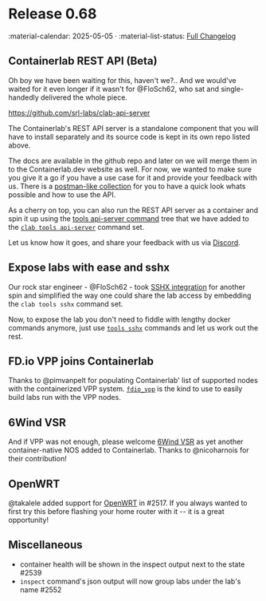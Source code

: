 # Release 0.68

:material-calendar: 2025-05-05 · :material-list-status: [Full Changelog](https://github.com/srl-labs/containerlab/releases)

## Containerlab REST API (Beta)

Oh boy we have been waiting for this, haven't we?.. And we would've waited for it even longer if it wasn't for @FloSch62, who sat and single-handedly delivered the whole piece.

https://github.com/srl-labs/clab-api-server

The Containerlab's REST API server is a standalone component that you will have to install separately and its source code is kept in its own repo listed above.

The docs are available in the github repo and later on we will merge them in to the Containerlab.dev website as well. For now, we wanted to make sure you give it a go if you have a use case for it and provide your feedback with us. There is a [postman-like collection](https://github.com/srl-labs/clab-api-server?tab=readme-ov-file#-flashpost-collection) for you to have a quick look whats possible and how to use the API.

As a cherry on top, you can also run the REST API server as a container and spin it up using the [tools api-server command](../cmd/tools/api-server/start.md) tree that we have added to the [`clab tools api-server`](../cmd/tools/api-server/start.md) command set.

Let us know how it goes, and share your feedback with us via [Discord](https://discord.gg/vAyddtaEV9).

## Expose labs with ease and sshx

Our rock star engineer - @FloSch62 - took [SSHX integration](../manual/share-access.md) for another spin and simplified the way one could share the lab access by embedding the `clab tools sshx` command set.

Now, to expose the lab you don't need to fiddle with lengthy docker commands anymore, just use [`tools sshx`](../cmd/tools/sshx/attach.md) commands and let us work out the rest.

## FD.io VPP joins Containerlab

Thanks to @pimvanpelt for populating Containerlab' list of supported nodes with the containerized VPP system. [`fdio_vpp`](../manual/kinds/fdio_vpp.md) is the kind to use to easily build labs run with the VPP nodes.

## 6Wind VSR

And if VPP was not enough, please welcome [6Wind VSR](../manual/kinds/6wind_vsr.md) as yet another container-native NOS added to Containerlab. Thanks to @nicoharnois for their contribution!

## OpenWRT

@takalele added support for [OpenWRT](../manual/kinds/openwrt.md) in #2517. If you always wanted to first try this before flashing your home router with it -- it is a great opportunity!

## Miscellaneous

* container health will be shown in the inspect output next to the state #2539
* `inspect` command's json output will now group labs under the lab's name #2552
